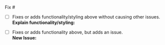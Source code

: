 Fix #  
  
- [ ] Fixes or adds functionality/styling above without causing other issues.  
**Explain functionality/styling:** 
  
  
- [ ] Fixes or adds functionality above, but adds an issue.  
**New Issue:** 
  
  
